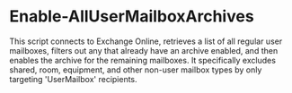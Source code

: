 # Enable-AllUserMailboxArchives
This script connects to Exchange Online, retrieves a list of all regular user mailboxes, filters out any that already have an archive enabled, and then enables the archive for the remaining mailboxes. It specifically excludes shared, room, equipment, and other non-user mailbox types by only targeting 'UserMailbox' recipients.
